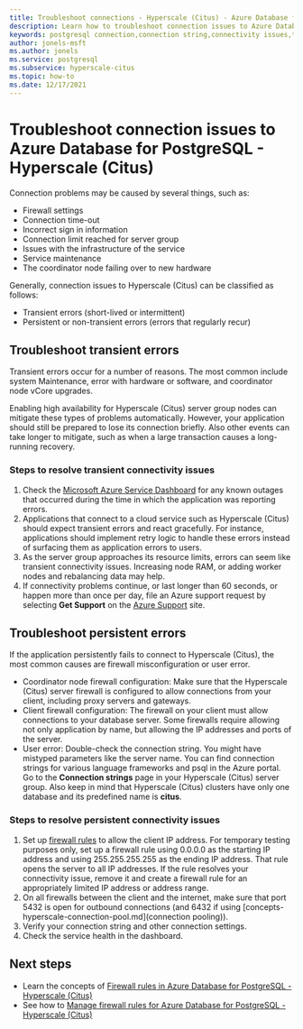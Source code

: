 ```yaml
---
title: Troubleshoot connections - Hyperscale (Citus) - Azure Database for PostgreSQL
description: Learn how to troubleshoot connection issues to Azure Database for PostgreSQL - Hyperscale (Citus)
keywords: postgresql connection,connection string,connectivity issues,transient error,connection error
author: jonels-msft
ms.author: jonels
ms.service: postgresql
ms.subservice: hyperscale-citus
ms.topic: how-to
ms.date: 12/17/2021
---
```


# Troubleshoot connection issues to Azure Database for PostgreSQL - Hyperscale (Citus)

Connection problems may be caused by several things, such as:

* Firewall settings
* Connection time-out
* Incorrect sign in information
* Connection limit reached for server group
* Issues with the infrastructure of the service
* Service maintenance
* The coordinator node failing over to new hardware

Generally, connection issues to Hyperscale (Citus) can be classified as follows:

* Transient errors (short-lived or intermittent)
* Persistent or non-transient errors (errors that regularly recur)

## Troubleshoot transient errors

Transient errors occur for a number of reasons. The most common include system
Maintenance, error with hardware or software, and coordinator node vCore
upgrades.

Enabling high availability for Hyperscale (Citus) server group nodes can mitigate these
types of problems automatically. However, your application should still be
prepared to lose its connection briefly. Also other events can take longer to
mitigate, such as when a large transaction causes a long-running recovery.

### Steps to resolve transient connectivity issues

1. Check the [Microsoft Azure Service
   Dashboard](https://azure.microsoft.com/status) for any known outages that
   occurred during the time in which the application was reporting errors.
2. Applications that connect to a cloud service such as Hyperscale (Citus)
   should expect transient errors and react gracefully. For instance,
   applications should implement retry logic to handle these errors instead of
   surfacing them as application errors to users.
3. As the server group approaches its resource limits, errors can seem like
   transient connectivity issues. Increasing node RAM, or adding worker nodes
   and rebalancing data may help.
4. If connectivity problems continue, or last longer than 60 seconds, or happen
   more than once per day, file an Azure support request by
   selecting **Get Support** on the [Azure
   Support](https://azure.microsoft.com/support/options) site.

## Troubleshoot persistent errors

If the application persistently fails to connect to Hyperscale (Citus), the
most common causes are firewall misconfiguration or user error.

* Coordinator node firewall configuration: Make sure that the Hyperscale (Citus) server
  firewall is configured to allow connections from your client, including proxy
  servers and gateways.
* Client firewall configuration: The firewall on your client must allow
  connections to your database server. Some firewalls require allowing not only
  application by name, but allowing the IP addresses and ports of the server.
* User error: Double-check the connection string. You might have mistyped
  parameters like the server name. You can find connection strings for various
  language frameworks and psql in the Azure portal. Go to the **Connection
  strings** page in your Hyperscale (Citus) server group. Also keep in mind that
  Hyperscale (Citus) clusters have only one database and its predefined name is
  **citus**.

### Steps to resolve persistent connectivity issues

1. Set up [firewall rules](howto-hyperscale-manage-firewall-using-portal.md) to
   allow the client IP address. For temporary testing purposes only, set up a
   firewall rule using 0.0.0.0 as the starting IP address and using
   255.255.255.255 as the ending IP address. That rule opens the server to all IP
   addresses. If the rule resolves your connectivity issue, remove it and
   create a firewall rule for an appropriately limited IP address or address
   range.
2. On all firewalls between the client and the internet, make sure that port
   5432 is open for outbound connections (and 6432 if using
   [concepts-hyperscale-connection-pool.md](connection pooling)).
3. Verify your connection string and other connection settings.
4. Check the service health in the dashboard.

## Next steps

* Learn the concepts of [Firewall rules in Azure Database for PostgreSQL - Hyperscale (Citus)](concepts-hyperscale-firewall-rules.md)
* See how to [Manage firewall rules for Azure Database for PostgreSQL - Hyperscale (Citus)](howto-hyperscale-manage-firewall-using-portal.md)
